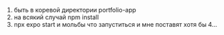1) быть в коревой директории portfolio-app
2) на всякий случай npm install
3) npx expo start и мольбы что запуститься и мне поставят хотя бы 4...
